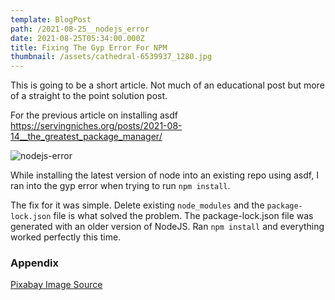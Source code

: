 ```yaml
---
template: BlogPost
path: /2021-08-25__nodejs_error
date: 2021-08-25T05:34:00.000Z
title: Fixing The Gyp Error For NPM
thumbnail: /assets/cathedral-6539937_1280.jpg
---
```

This is going to be a short article. Not much of an educational post but
more of a straight to the point solution post.

For the previous article on installing asdf   
https://servingniches.org/posts/2021-08-14__the_greatest_package_manager/

![nodejs-error](/assets/nodejs_error.png)

While installing the latest version of node into an existing repo using asdf, I ran 
into the gyp error when trying to run ```npm install```. 

The fix for it was simple. Delete existing ```node_modules``` and the ```package-lock.json``` file is what 
solved the problem. The package-lock.json file was generated with an older version of 
NodeJS. Ran ```npm install``` and everything worked perfectly this time.


### Appendix

[Pixabay Image Source](https://pixabay.com/photos/cathedral-london-architecture-6539937/)

